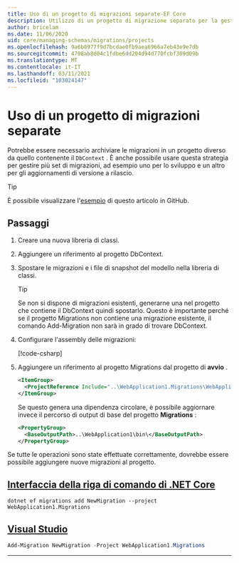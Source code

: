 ```yaml
---
title: Uso di un progetto di migrazioni separate-EF Core
description: Utilizzo di un progetto di migrazione separato per la gestione degli schemi di database con Entity Framework Core
author: bricelam
ms.date: 11/06/2020
uid: core/managing-schemas/migrations/projects
ms.openlocfilehash: 9a6b8977f9d7bcdae0fb9aea6966a7eb43e9e7db
ms.sourcegitcommit: 4798ab8d04c1fdbe6dd204d94d770fcbf309d09b
ms.translationtype: MT
ms.contentlocale: it-IT
ms.lasthandoff: 03/11/2021
ms.locfileid: "103024147"
---
```

# <a name="using-a-separate-migrations-project"></a>Uso di un progetto di migrazioni separate

Potrebbe essere necessario archiviare le migrazioni in un progetto diverso da quello contenente il `DbContext` . È anche possibile usare questa strategia per gestire più set di migrazioni, ad esempio uno per lo sviluppo e un altro per gli aggiornamenti di versione a rilascio.

> [!TIP]
> È possibile visualizzare l'[esempio](https://github.com/dotnet/EntityFramework.Docs/tree/main/samples/core/Schemas/ThreeProjectMigrations) di questo articolo in GitHub.

## <a name="steps"></a>Passaggi

1. Creare una nuova libreria di classi.

2. Aggiungere un riferimento al progetto DbContext.

3. Spostare le migrazioni e i file di snapshot del modello nella libreria di classi.
   > [!TIP]
   > Se non si dispone di migrazioni esistenti, generarne una nel progetto che contiene il DbContext quindi spostarlo.
   > Questo è importante perché se il progetto Migrations non contiene una migrazione esistente, il comando Add-Migration non sarà in grado di trovare DbContext.

4. Configurare l'assembly delle migrazioni:

   [!code-csharp[](../../../../samples/core/Schemas/ThreeProjectMigrations/WebApplication1/Startup.cs#snippet_MigrationsAssembly)]

5. Aggiungere un riferimento al progetto Migrations dal progetto di **avvio** .

   ```xml
   <ItemGroup>
     <ProjectReference Include="..\WebApplication1.Migrations\WebApplication1.Migrations.csproj">
   </ItemGroup>
   ```

   Se questo genera una dipendenza circolare, è possibile aggiornare invece il percorso di output di base del progetto **Migrations** :

   ```xml
   <PropertyGroup>
     <BaseOutputPath>..\WebApplication1\bin\</BaseOutputPath>
   </PropertyGroup>
   ```

Se tutte le operazioni sono state effettuate correttamente, dovrebbe essere possibile aggiungere nuove migrazioni al progetto.

## <a name="net-core-cli"></a>[Interfaccia della riga di comando di .NET Core](#tab/dotnet-core-cli)

```dotnetcli
dotnet ef migrations add NewMigration --project WebApplication1.Migrations
```

## <a name="visual-studio"></a>[Visual Studio](#tab/vs)

```powershell
Add-Migration NewMigration -Project WebApplication1.Migrations
```

***
